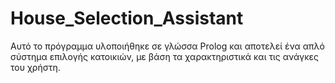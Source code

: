 # House_Selection_Assistant
 Αυτό το πρόγραμμα υλοποιήθηκε σε γλώσσα Prolog και αποτελεί ένα απλό σύστημα επιλογής κατοικιών, με βάση τα χαρακτηριστικά και τις ανάγκες του χρήστη.
